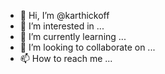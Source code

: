 - 👋 Hi, I’m @karthickoff
- 👀 I’m interested in ...
- 🌱 I’m currently learning ...
- 💞️ I’m looking to collaborate on ...
- 📫 How to reach me ...

<!---
karthickoff/karthickoff is a ✨ special ✨ repository because its `README.md` (this file) appears on your GitHub profile.
You can click the Preview link to take a look at your changes.
--->

